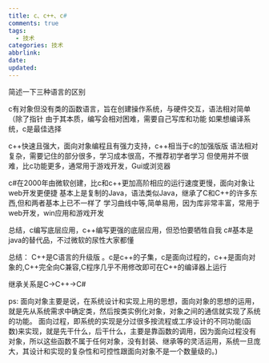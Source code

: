```yaml
---
title: c、c++、c#
comments: true
tags:
  - 技术
categories: 技术
abbrlink: 
date:
updated:
---
```

简述一下三种语言的区别<!--more-->

c有对象但没有类的函数语言，旨在创建操作系统，与硬件交互，语法相对简单（除了指针
由于其本质，编写会相对困难，需要自己写库和功能
如果想编译系统，c是最佳选择

c++快速且强大，面向对象编程且有强力支持，c++相当于c的加强版版
语法相对复杂，需要记住的部分很多，学习成本很高，不推荐初学者学习
但使用并不很难，比c功能更多，通常用于游戏开发，Gui或浏览器

c#在2000年由微软创建，比c和c++更加高阶相应的运行速度更慢，面向对象让web开发更便捷
基本上是复制的Java，语法类似Java，继承了C和C++的许多东西,但和两者基本上已不一样了
学习曲线中等,简单易用，因为库非常丰富，常用于web开发，win应用和游戏开发

总结，c编写底层应用，c++编写更强的底层应用，但恐怕要牺牲自我
c#基本是java的替代品，不过微软的尿性大家都懂

总结：
C++是C语言的升级版 。c是c++的子集，c是面向过程的，c++是面向对象的,C++完全向C兼容,C程序几乎不用修改即可在C++的编译器上运行

继承关系是C->C++->C#

ps:
面向对象主要是说，在系统设计和实现上用的思想，面向对象的思想的运用，就是先从系统需求中确定类，然后按类实例化对象，对象之间的通信就实现了系统的功能。
面向过程，即系统的实现是分过很多按流程或工序设计的不同功能(函数)来实现，就是先干什么，后干什么，主要是靠函数的调用，因为面向过程没有对象，所以这些函数不属于任何对象，没有封装、继承等的灵活运用，系统一旦庞大，其设计和实现的复杂性和可控性跟面向对象不是一个数量级的。)
